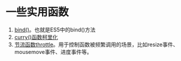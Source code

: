 # 一些实用函数
1. [bind()](https://github.com/HarderK/myFunctions/blob/master/Bind.js)。也就是ES5中的bind()方法
2. [curry()函数柯里化](https://github.com/HarderK/myFunctions/blob/master/Curry.js)
3. [节流函数throttle](https://github.com/HarderK/myFunctions/blob/master/Throttle.js)。用于控制函数被频繁调用的场景，比如resize事件、mousemove事件、进度事件等。